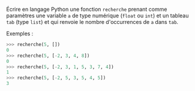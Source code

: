 Écrire en langage Python une fonction `recherche` prenant comme paramètres une
variable `a` de type numérique (`float` ou `int`) et un tableau `tab` (type `list`) et qui
renvoie le nombre d'occurrences de `a` dans `tab`.

Exemples :
```python
>>> recherche(5, [])
0
>>> recherche(5, [-2, 3, 4, 8])
0
>>> recherche(5, [-2, 3, 1, 5, 3, 7, 4])
1
>>> recherche(5, [-2, 5, 3, 5, 4, 5])
3
```